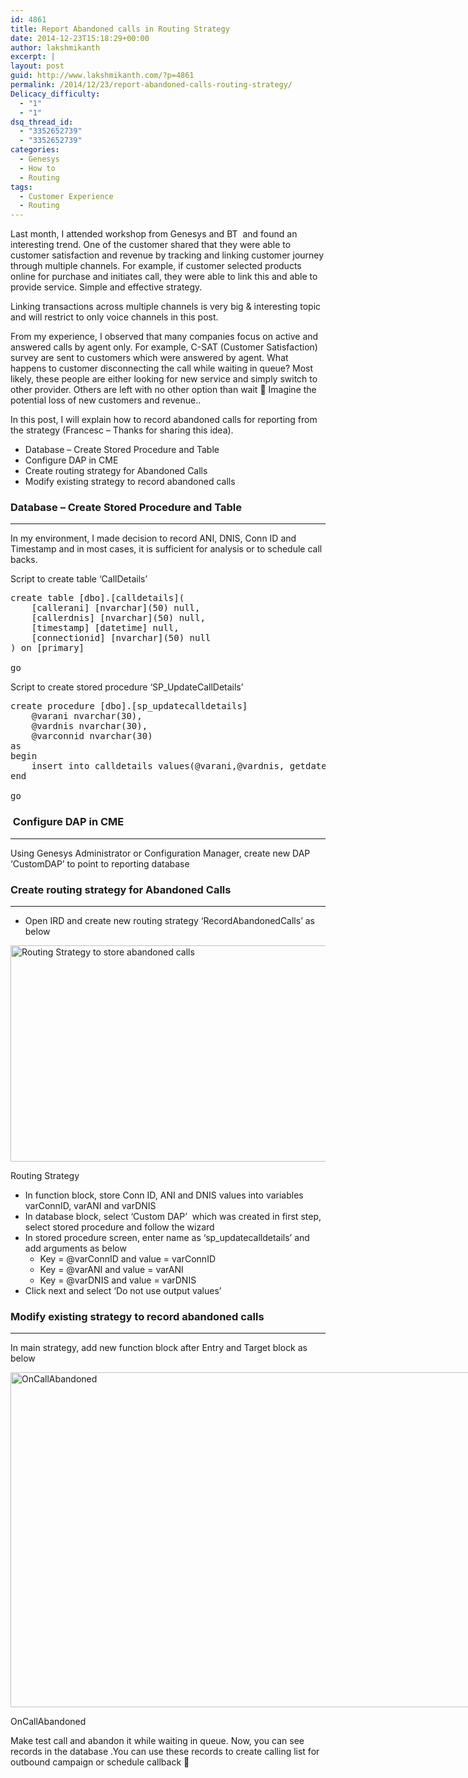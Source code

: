 ```yaml
---
id: 4861
title: Report Abandoned calls in Routing Strategy
date: 2014-12-23T15:18:29+00:00
author: lakshmikanth
excerpt: |
layout: post
guid: http://www.lakshmikanth.com/?p=4861
permalink: /2014/12/23/report-abandoned-calls-routing-strategy/
Delicacy_difficulty:
  - "1"
  - "1"
dsq_thread_id:
  - "3352652739"
  - "3352652739"
categories:
  - Genesys
  - How to
  - Routing
tags:
  - Customer Experience
  - Routing
---
```

Last month, I attended workshop from Genesys and BT  and found an interesting trend. One of the customer shared that they were able to customer satisfaction and revenue by tracking and linking customer journey through multiple channels. For example, if customer selected products online for purchase and initiates call, they were able to link this and able to provide service. Simple and effective strategy.

Linking transactions across multiple channels is very big & interesting topic and will restrict to only voice channels in this post.

From my experience, I observed that many companies focus on active and answered calls by agent only. For example, C-SAT (Customer Satisfaction) survey are sent to customers which were answered by agent. What happens to customer disconnecting the call while waiting in queue? Most likely, these people are either looking for new service and simply switch to other provider. Others are left with no other option than wait 🙁 Imagine the potential loss of new customers and revenue..

In this post, I will explain how to record abandoned calls for reporting from the strategy (Francesc &#8211; Thanks for sharing this idea).

  * Database &#8211; Create Stored Procedure and Table
  * Configure DAP in CME
  * Create routing strategy for Abandoned Calls
  * Modify existing strategy to record abandoned calls

### Database &#8211; Create Stored Procedure and Table

* * *

In my environment, I made decision to record ANI, DNIS, Conn ID and Timestamp and in most cases, it is sufficient for analysis or to schedule call backs.

Script to create table &#8216;CallDetails&#8217;

<pre class="theme:monokai lang:tsql decode:true" title="calldetails">create table [dbo].[calldetails](
	[callerani] [nvarchar](50) null,
	[callerdnis] [nvarchar](50) null,
	[timestamp] [datetime] null,
	[connectionid] [nvarchar](50) null
) on [primary]

go
</pre>

Script to create stored procedure &#8216;SP_UpdateCallDetails&#8217;

<pre class="theme:monokai lang:tsql decode:true" title="sp_updatecalldetails">create procedure [dbo].[sp_updatecalldetails] 
	@varani nvarchar(30),
	@vardnis nvarchar(30),
	@varconnid nvarchar(30)
as
begin
	insert into calldetails values(@varani,@vardnis, getdate(),@varconnid)
end

go</pre>

###  Configure DAP in CME

* * *

Using Genesys Administrator or Configuration Manager, create new DAP &#8216;CustomDAP&#8217; to point to reporting database

### Create routing strategy for Abandoned Calls

* * *

  * Open IRD and create new routing strategy &#8216;RecordAbandonedCalls&#8217; as below

[<img class="size-full wp-image-4871" src="http://localhost/newlakshmikanth3/wp-content/uploads/2014/12/RoutingStrategy.png" alt="Routing Strategy to store abandoned calls" width="649" height="346" srcset="http://localhost/newlakshmikanth3/wp-content/uploads/2014/12/RoutingStrategy.png 649w, http://localhost/newlakshmikanth3/wp-content/uploads/2014/12/RoutingStrategy-300x160.png 300w" sizes="(max-width: 649px) 100vw, 649px" />](http://localhost/newlakshmikanth3/wp-content/uploads/2014/12/RoutingStrategy.png)

Routing Strategy

  * In function block, store Conn ID, ANI and DNIS values into variables varConnID, varANI and varDNIS
  * In database block, select &#8216;Custom DAP&#8217;  which was created in first step, select stored procedure and follow the wizard
  * In stored procedure screen, enter name as &#8216;sp_updatecalldetails&#8217; and add arguments as below 
      * Key = @varConnID and value = varConnID
      * Key = @varANI and value = varANI
      * Key = @varDNIS and value = varDNIS
  * Click next and select &#8216;Do not use output values&#8217;

### Modify existing strategy to record abandoned calls

* * *

In main strategy, add new function block after Entry and Target block as below

<div id="attachment_4891" style="width: 798px" class="wp-caption alignnone">
  <a href="http://localhost/newlakshmikanth3/wp-content/uploads/2014/12/FunctionProperties.png"><img aria-describedby="caption-attachment-4891" class="wp-image-4891 size-full" src="http://localhost/newlakshmikanth3/wp-content/uploads/2014/12/FunctionProperties.png" alt="OnCallAbandoned" width="788" height="536" srcset="http://localhost/newlakshmikanth3/wp-content/uploads/2014/12/FunctionProperties.png 788w, http://localhost/newlakshmikanth3/wp-content/uploads/2014/12/FunctionProperties-300x204.png 300w, http://localhost/newlakshmikanth3/wp-content/uploads/2014/12/FunctionProperties-768x522.png 768w" sizes="(max-width: 788px) 100vw, 788px" /></a>
  
  <p id="caption-attachment-4891" class="wp-caption-text">
    OnCallAbandoned
  </p>
</div>

Make test call and abandon it while waiting in queue. Now, you can see records in the database .You can use these records to create calling list for outbound campaign or schedule callback 🙂